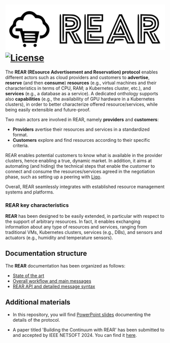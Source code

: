 ![Alt text](./images/logo.svg)
[![License](https://img.shields.io/badge/License-Apache%202.0-blue.svg)](LICENSE)
============

The **REAR (REsource Advertisement and Reservation) protocol** enables different actors such as cloud providers and customers to **advertise**, **reserve** (and then **consume**) **resources** (e.g., virtual machines and their characteristics in terms of CPU, RAM; a Kubernetes cluster, etc.), and **services** (e.g., a database as a service).
A dedicated onthology supports also **capabilities** (e.g., the availability of GPU hardware in a Kubernetes clusters), in order to better characterize offered resource/services, while being easily extensible and future-proof.

Two main actors are involved in REAR, namely **providers** and **customers**:

- **Providers** avertise their resources and services in a standardized format.
- **Customers** explore and find resources according to their specific criteria.

REAR enables potential customers to know what is available in the provider clusters, hence enabling a true, dynamic market.
In addition, it aims at automating (and hiding) the technical steps that enable the customer to connect and consume the resources/services agreed in the negotiation phase, such as setting up a peering with [Liqo](https://liqo.io).

Overall, REAR seamlessly integrates with established resource management systems and platforms.

### REAR key characteristics

**REAR** has been designed to be easily extended, in particular with respect to the support of arbitrary resources. In fact, it enables exchanging information about any type of resources and services, ranging from traditional VMs, Kubernetes clusters, services (e.g., DBs), and sensors and actuators (e.g., humidity and temperature sensors).

## Documentation structure

The **REAR** documentation has been organized as follows:

- [State of the art](./docs/review/README.md)
- [Overall workflow and main messages](./docs/messages/README.md)
- [REAR API and detailed message syntax](./docs/api/README.md)

## Additional materials

- In this repository, you will find [PowerPoint slides](./docs/materials/slides/) documenting the details of the protocol.

- A paper titled 'Building the Continuum with REAR' has been submitted to and accepted by IEEE NETSOFT 2024. You can find it [here](https://hdl.handle.net/11583/2989397).
